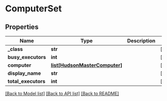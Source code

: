 # ComputerSet

## Properties
Name | Type | Description | Notes
------------ | ------------- | ------------- | -------------
**_class** | **str** |  | [optional] 
**busy_executors** | **int** |  | [optional] 
**computer** | [**list[HudsonMasterComputer]**](HudsonMasterComputer.md) |  | [optional] 
**display_name** | **str** |  | [optional] 
**total_executors** | **int** |  | [optional] 

[[Back to Model list]](../README.md#documentation-for-models) [[Back to API list]](../README.md#documentation-for-api-endpoints) [[Back to README]](../README.md)


